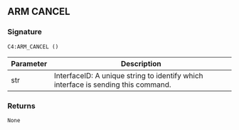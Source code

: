 ## ARM CANCEL


### Signature

`C4:ARM_CANCEL ()`


| Parameter | Description |
| --- | --- |
| str | InterfaceID: A unique string to identify which interface is sending this command. |


### Returns

`None`


